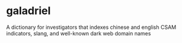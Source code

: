 # galadriel
A dictionary for investigators that indexes chinese and english CSAM indicators, slang, and well-known  dark web domain names 
